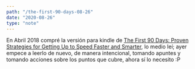 ```yaml
---
path: "/the-first-90-days-08-26"
date: "2020-08-26"
type: "note"
---
```


En Abril 2018 compré la versión para kindle de [The First 90 Days: Proven Strategies for Getting Up to Speed Faster and Smarter](https://www.amazon.com/dp/B00B6U63ZE/ref=cm_sw_r_tw_dp_x_iiVrFbBDC4ZT8), lo medio leí; ayer empece a leerlo de nuevo, de manera intencional, tomando apuntes y tomando acciones sobre los puntos que cubre, ahora sí lo necesito :P
